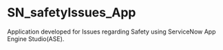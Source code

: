 # SN_safetyIssues_App
Application developed for Issues regarding Safety using ServiceNow App Engine Studio(ASE).
